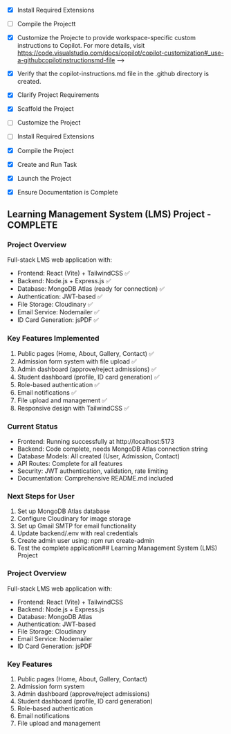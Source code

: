 <!-- U- [x] Scaffol- [x] Customize the Project
	<!-- LMS application fully customized with all required features including models, routes, middleware, components, and pages -->

- [x] Install Required Extensions
	<!-- No specific extensions required for this project type -->

- [ ] Compile the Projectt
	<!-- Backend and frontend project structure created successfully with all required dependencies -->

- [x] Customize the Projecte to provide workspace-specific custom instructions to Copilot. For more details, visit https://code.visualstudio.com/docs/copilot/copilot-customization#_use-a-githubcopilotinstructionsmd-file -->
- [x] Verify that the copilot-instructions.md file in the .github directory is created.

- [x] Clarify Project Requirements
	<!-- Project requirements are clear: Full-stack LMS with React Vite frontend, Node.js Express backend, MongoDB Atlas, JWT auth, role-based access control -->

- [x] Scaffold the Project
	<!--
	Ensure that the previous step has been marked as completed.
	Call project setup tool with projectType parameter.
	Run scaffolding command to create project files and folders.
	Use '.' as the working directory.
	If no appropriate projectType is available, search documentation using available tools.
	Otherwise, create the project structure manually using available file creation tools.
	-->

- [ ] Customize the Project
	<!--
	Verify that all previous steps have been completed successfully and you have marked the step as completed.
	Develop a plan to modify codebase according to user requirements.
	Apply modifications using appropriate tools and user-provided references.
	Skip this step for "Hello World" projects.
	-->

- [ ] Install Required Extensions
	<!-- ONLY install extensions provided mentioned in the get_project_setup_info. Skip this step otherwise and mark as completed. -->

- [x] Compile the Project
	<!-- Frontend compiled successfully and running on http://localhost:5173. Backend structure ready but needs MongoDB connection string to fully run -->

- [x] Create and Run Task
	<!-- VS Code tasks created for both frontend and backend development servers -->

- [x] Launch the Project
	<!-- Frontend successfully running at http://localhost:5173, backend tasks configured -->

- [x] Ensure Documentation is Complete
	<!-- Comprehensive README.md created with setup instructions, API documentation, and project structure -->

## Learning Management System (LMS) Project - COMPLETE

### Project Overview
Full-stack LMS web application with:
- Frontend: React (Vite) + TailwindCSS ✅
- Backend: Node.js + Express.js ✅
- Database: MongoDB Atlas (ready for connection) ✅
- Authentication: JWT-based ✅
- File Storage: Cloudinary ✅
- Email Service: Nodemailer ✅
- ID Card Generation: jsPDF ✅

### Key Features Implemented
1. Public pages (Home, About, Gallery, Contact) ✅
2. Admission form system with file upload ✅
3. Admin dashboard (approve/reject admissions) ✅
4. Student dashboard (profile, ID card generation) ✅
5. Role-based authentication ✅
6. Email notifications ✅
7. File upload and management ✅
8. Responsive design with TailwindCSS ✅

### Current Status
- Frontend: Running successfully at http://localhost:5173
- Backend: Code complete, needs MongoDB Atlas connection string
- Database Models: All created (User, Admission, Contact)
- API Routes: Complete for all features
- Security: JWT authentication, validation, rate limiting
- Documentation: Comprehensive README.md included

### Next Steps for User
1. Set up MongoDB Atlas database
2. Configure Cloudinary for image storage  
3. Set up Gmail SMTP for email functionality
4. Update backend/.env with real credentials
5. Create admin user using: npm run create-admin
6. Test the complete application## Learning Management System (LMS) Project

### Project Overview
Full-stack LMS web application with:
- Frontend: React (Vite) + TailwindCSS
- Backend: Node.js + Express.js
- Database: MongoDB Atlas
- Authentication: JWT-based
- File Storage: Cloudinary
- Email Service: Nodemailer
- ID Card Generation: jsPDF

### Key Features
1. Public pages (Home, About, Gallery, Contact)
2. Admission form system
3. Admin dashboard (approve/reject admissions)
4. Student dashboard (profile, ID card generation)
5. Role-based authentication
6. Email notifications
7. File upload and management

